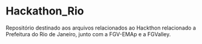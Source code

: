 # Hackathon_Rio
Repositório destinado aos arquivos relacionados ao Hackthon relacionado a Prefeitura do Rio de Janeiro, junto com a FGV-EMAp e a FGValley.
